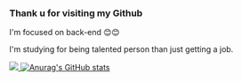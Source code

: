 ### Thank u for visiting my Github

I'm focused on back-end  😊😊

I'm studying for being talented person than just getting a job.


<!--
**hadongkyoun/hadongkyoun** is a ✨ _special_ ✨ repository because its `README.md` (this file) appears on your GitHub profile.

Here are some ideas to get you started:

- 🔭 I’m currently working on ...
- 🌱 I’m currently learning ...
- 👯 I’m looking to collaborate on ...
- 🤔 I’m looking for help with ...
- 💬 Ask me about ...
- 📫 How to reach me: ...
- 😄 Pronouns: ...
- ⚡ Fun fact: ...
-->
<a href="https://www.instagram.com/dev._.had/" target="_blank"><img src="https://img.shields.io/badge/Instagram-E4405F?style=flat-square&logo=Instagram&logoColor=white"/>
![Anurag's GitHub stats](https://github-readme-stats.vercel.app/api?username=hadongkyoun&show_icons=true&theme=radical)

